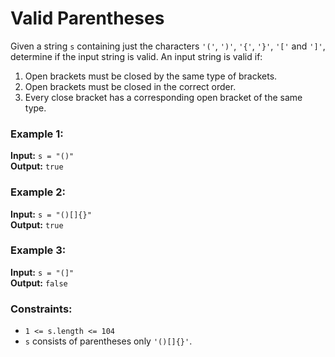 # Valid Parentheses

Given a string ```s``` containing just the characters ```'('```, ```')'```, ```'{'```, ```'}'```, ```'['``` and ```']'```, determine if the input string is valid.
An input string is valid if:
1. Open brackets must be closed by the same type of brackets.
2. Open brackets must be closed in the correct order.
3. Every close bracket has a corresponding open bracket of the same type.


### Example 1:

**Input:** ```s = "()"```<br>
**Output:** ```true``` 

### Example 2:

**Input:** ```s = "()[]{}"```<br>
**Output:** ```true``` 

### Example 3:

**Input:** ```s = "(]"```<br>
**Output:** ```false``` 
 

### Constraints:

* ```1 <= s.length <= 104```
* ```s``` consists of parentheses only ```'()[]{}'```.
